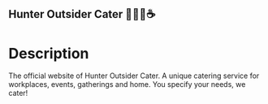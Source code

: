 ## Hunter Outsider Cater 🥘👨‍🍳☕ ## 

# Description 

The official website of Hunter Outsider Cater. A unique catering service for workplaces, events, gatherings and home.
You specify your needs, we cater!



